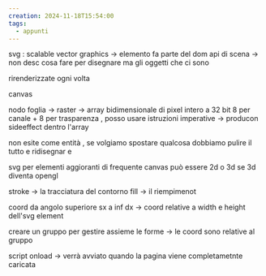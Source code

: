 ```yaml
---
creation: 2024-11-18T15:54:00
tags:
  - appunti
---
```

svg : scalable vector graphics -> elemento fa parte del dom
api di scena -> non desc cosa fare per disegnare ma gli oggetti che ci sono 

rirenderizzate ogni volta

canvas 

nodo foglia -> raster -> array bidimensionale di pixel intero a 32 bit 8 per canale + 8 per trasparenza , posso usare istruzioni imperative -> producon sideeffect dentro l'array 

non esite come entità , se volgiamo spostare qualcosa dobbiamo pulire il tutto e ridisegnar e

svg per elementi aggioranti di frequente 
canvas può essere 2d o 3d se 3d diventa opengl

stroke -> la tracciatura del contorno fill -> il riempimenot

coord da angolo superiore sx a inf dx -> coord relative a width e height dell'svg element

creare un gruppo per gestire assieme le forme -> le coord sono relative al gruppo

script onload -> verrà avviato quando la pagina viene completametnte caricata 